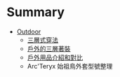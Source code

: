# Summary

* [Outdoor](README.md)
   * [三層式穿法](outdoor/san_ceng_shi_chuan_fa.md)
   * [戶外的三層著裝](hu_wai_de_san_ceng_zhao_zhuang.md)
   * [戶外用品介紹和對比](hu_wai_yong_pin_jie_shao_he_dui_bi.md)
   * Arc'Teryx 始祖鳥外套型號整理

